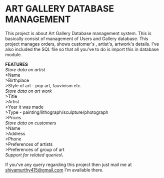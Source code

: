 # ART GALLERY DATABASE MANAGEMENT
This project is about Art Gallery Database management system. This is basically consist of management of Users and Gallery database. This project manages orders, shows customer's , artist's, artwork's details.
I've also included the SQL file so that all you've to do is import this in database module.

 <b>FEATURES</b>\
 *Store data on artist*\
    >Name<br>
    >Birthplace\
    >Style of art - pop art, fauvinism etc.\
 *Store data on art work*\
    >Title\
    >Artist\
    >Year it was made\
    >Type - painting/lithograph/sculpture/photograph\
    >Prices\
 *Store data on customers*\
    >Name\
    >Address\
    >Phone\
    >Preferences of artists\
    >Preferences of group of art\
 *Support for related queries*\
 
If you've any query regarding this project then just mail me at shivamurthy415@gmail.com I'm available there.
